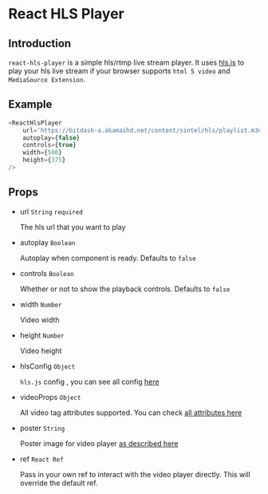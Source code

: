 # React HLS Player

## Introduction

`react-hls-player` is a simple hls/rtmp live stream player.
It uses [hls.js](https://github.com/video-dev/hls.js) to play your hls live stream if your browser supports `html 5 video` and `MediaSource Extension`.

## Example

```javascript
<ReactHlsPlayer
    url='https://bitdash-a.akamaihd.net/content/sintel/hls/playlist.m3u8'
    autoplay={false}
    controls={true}
    width={500}
    height={375}
/>
```


## Props

- url `String` `required`

    The hls url that you want to play

- autoplay `Boolean`

    Autoplay when component is ready. Defaults to `false`

- controls `Boolean`

    Whether or not to show the playback controls. Defaults to `false`

- width `Number`

    Video width

- height `Number`

    Video height

- hlsConfig `Object`

    `hls.js` config , you can see all config [here](https://github.com/video-dev/hls.js/blob/master/docs/API.md#fine-tuning)

- videoProps `Object`

    All video tag attributes supported. You can check [all attributes here](https://developer.mozilla.org/en-US/docs/Web/HTML/Element/video)

- poster `String`

    Poster image for video player [as described here](https://www.w3schools.com/tags/att_video_poster.asp)

- ref `React Ref`

    Pass in your own ref to interact with the video player directly. This will override the default ref.